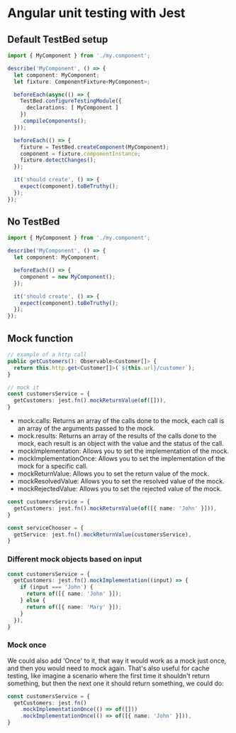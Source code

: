 # Angular unit testing with Jest

## Default TestBed setup

```typescript
import { MyComponent } from './my.component';

describe('MyComponent', () => {
  let component: MyComponent;
  let fixture: ComponentFixture<MyComponent>;

  beforeEach(async(() => {
    TestBed.configureTestingModule({
      declarations: [ MyComponent ]
    })
    .compileComponents();
  }));

  beforeEach(() => {
    fixture = TestBed.createComponent(MyComponent);
    component = fixture.componentInstance;
    fixture.detectChanges();
  });

  it('should create', () => {
    expect(component).toBeTruthy();
  });
});
```

## No TestBed

```typescript
import { MyComponent } from './my.component';

describe('MyComponent', () => {
  let component: MyComponent;

  beforeEach(() => {
    component = new MyComponent();
  });

  it('should create', () => {
    expect(component).toBeTruthy();
  });
});
```

## Mock function

```typescript
// example of a http call
public getCustomers(): Observable<Customer[]> {
  return this.http.get<Customer[]>(`${this.url}/customer`);
}

// mock it
const customersService = {
  getCustomers: jest.fn().mockReturnValue(of([])),
}
```

- mock.calls: Returns an array of the calls done to the mock, each call is an array of the arguments passed to the mock.
- mock.results: Returns an array of the results of the calls done to the mock, each result is an object with the value and the status of the call.
- mockImplementation: Allows you to set the implementation of the mock.
- mockImplementationOnce: Allows you to set the implementation of the mock for a specific call.
- mockReturnValue: Allows you to set the return value of the mock.
- mockResolvedValue: Allows you to set the resolved value of the mock.
- mockRejectedValue: Allows you to set the rejected value of the mock.

```typescript
const customersService = {
  getCustomers: jest.fn().mockReturnValue(of([{ name: 'John' }])),
}

const serviceChooser = {
  getService: jest.fn().mockReturnValue(customersService),
}
```

### Different mock objects based on input

```typescript
const customersService = {
  getCustomers: jest.fn().mockImplementation((input) => {
    if (input === 'John') {
      return of([{ name: 'John' }]);
    } else {
      return of([{ name: 'Mary' }]);
    }
  }),
}
```

### Mock once

We could also add 'Once' to it, that way it would work as a mock just once, and then you would need to mock again.
That's also useful for cache testing, like imagine a scenario where the first time it shouldn't return something, but then the next one it should return something, we could do:

```typescript
const customersService = {
  getCustomers: jest.fn()
    .mockImplementationOnce(() => of([]))
    .mockImplementationOnce(() => of([{ name: 'John' }])),
}
```
